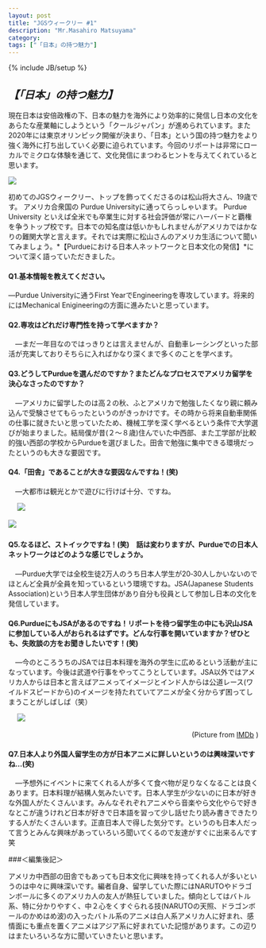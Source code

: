 ```yaml
---
layout: post
title: "JGSウィークリー #1"
description: "Mr.Masahiro Matsuyama"
category: 
tags: ["「日本」の持つ魅力"]
---
```

{% include JB/setup %}

## *【「日本」の持つ魅力】*現在日本は安倍政権の下、日本の魅力を海外により効率的に発信し日本の文化をあらたな産業軸にしようという「クールジャパン」が進められています。また2020年には東京オリンピック開催が決まり、「日本」という国の持つ魅力をより強く海外に打ち出していく必要に迫られています。今回のリポートは非常にローカルでミクロな体験を通じて、文化発信にまつわるヒントを与えてくれていると思います。
![]({{site.url}}/assets/uploads/matsuyama.png)初めてのJGSウィークリー、トップを飾ってくださるのは松山将大さん、19歳です。 アメリカ合衆国の Purdue Universityに通ってらっしゃいます。 Purdue University といえば全米でも卒業生に対する社会評価が常にハーバードと覇権を争うトップ校です。日本での知名度は低いかもしれませんがアメリカではかなりの難関大学と言えます。それでは実際に松山さんのアメリカ生活について聞いてみましょう。*【Purdueにおける日本人ネットワークと日本文化の発信】*について深く語っていただきました。#### Q1.基本情報を教えてください。―Purdue Universityに通うFirst YearでEngineeringを専攻しています。将来的にはMechanical Enigineeringの方面に進みたいと思っています。#### Q2.専攻はどれだけ専門性を持って学べますか？　―まだ一年目なのではっきりとは言えませんが、自動車レーシングといった部活が充実しておりそちらに入ればかなり深くまで多くのことを学べます。#### Q3.どうしてPurdueを選んだのですか？またどんなプロセスでアメリカ留学を決心なさったのですか？　―アメリカに留学したのは高２の秋、ふとアメリカで勉強したくなり親に頼み込んで受験させてもらったというのがきっかけです。その時から将来自動車関係の仕事に就きたいと思っていたため、機械工学を深く学べるという条件で大学選びが始まりました。結局僕が昔(２～８歳)住んでいた中西部、また工学部が比較的強い西部の学校からPurdueを選びました。田舎で勉強に集中できる環境だったというのも大きな要因です。#### Q4.「田舎」であることが大きな要因なんですね！(笑)　―大都市は観光とかで遊びに行けば十分、ですね。
　
![]({{site.url}}/assets/uploads/country.jpg)

![]({{site.url}}/assets/uploads/urban.jpg)　#### Q5.なるほど、ストイックですね！(笑)　話は変わりますが、Purdueでの日本人ネットワークはどのような感じでしょうか。　―Purdue大学では全校生徒2万人のうち日本人学生が20‐30人しかいないのでほとんど全員が全員を知っているという環境ですね。JSA(Japanese Students Association)という日本人学生団体があり自分も役員として参加し日本の文化を発信しています。#### Q6.PurdueにもJSAがあるのですね！リポートを待つ留学生の中にも沢山JSAに参加している人がおられるはずです。どんな行事を開いていますか？ぜひとも、失敗談の方をお聞きしたいです！(笑)　―今のところうちのJSAでは日本料理を海外の学生に広めるという活動が主になっています。今後は武道や行事をやってこうとしています。JSA以外ではアメリカ人からは日本と言えばアニメってイメージとインド人からは公道レース(ワイルドスピードから)のイメージを持たれていてアニメが全く分からず困ってしまうことがしばしば（笑）
　
![]({{site.url}}/assets/uploads/fastandfurious.jpg)

<div style="text-align: right;">
(Picture from <a href="http://www.imdb.com/title/tt0463985/">IMDb</a> )
</div>
#### Q7.日本人より外国人留学生の方が日本アニメに詳しいというのは興味深いですね…(笑)　―予想外にイベントに来てくれる人が多くて食べ物が足りなくなることは良くあります。日本料理が結構人気みたいです。日本人学生が少ないのに日本が好きな外国人がたくさんいます。みんなそれぞれアニメやら音楽やら文化やらで好きなとこが違うけれど日本が好きで日本語を習って少し話せたり読み書きできたりする人がたくさんいます。正直日本人で得した気分です。というのも日本人だって言うとみんな興味があっていろいろ聞いてくるので友達がすぐに出来るんです笑###＜編集後記＞
アメリカ中西部の田舎でもあっても日本文化に興味を持ってくれる人が多いというのは中々に興味深いです。編者自身、留学していた際にはNARUTOやドラゴンボールに多くのアメリカ人の友人が熱狂していました。傾向としてはバトル系、特に分かりやすく、中２心をくすぐられる技(NARUTOの天照、ドラゴンボールのかめはめ波)の入ったバトル系のアニメは白人系アメリカ人に好まれ、感情面にも重点を置くアニメはアジア系に好まれていた記憶があります。この辺りはまたいろいろな方に聞いていきたいと思います。